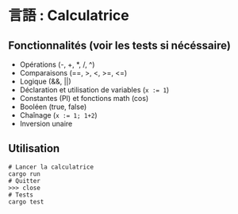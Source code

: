 # 言語 : Calculatrice

## Fonctionnalités (voir les tests si nécéssaire)

- Opérations (-, +, \*, /, ^)
- Comparaisons (==, >, <, >=, <=)
- Logique (&&, ||)
- Déclaration et utilisation de variables (`x := 1`)
- Constantes (PI) et fonctions math (cos)
- Booléen (true, false)
- Chaînage (`x := 1; 1+2`)
- Inversion unaire

## Utilisation

```shell
# Lancer la calculatrice
cargo run
# Quitter
>>> close
# Tests
cargo test
```
